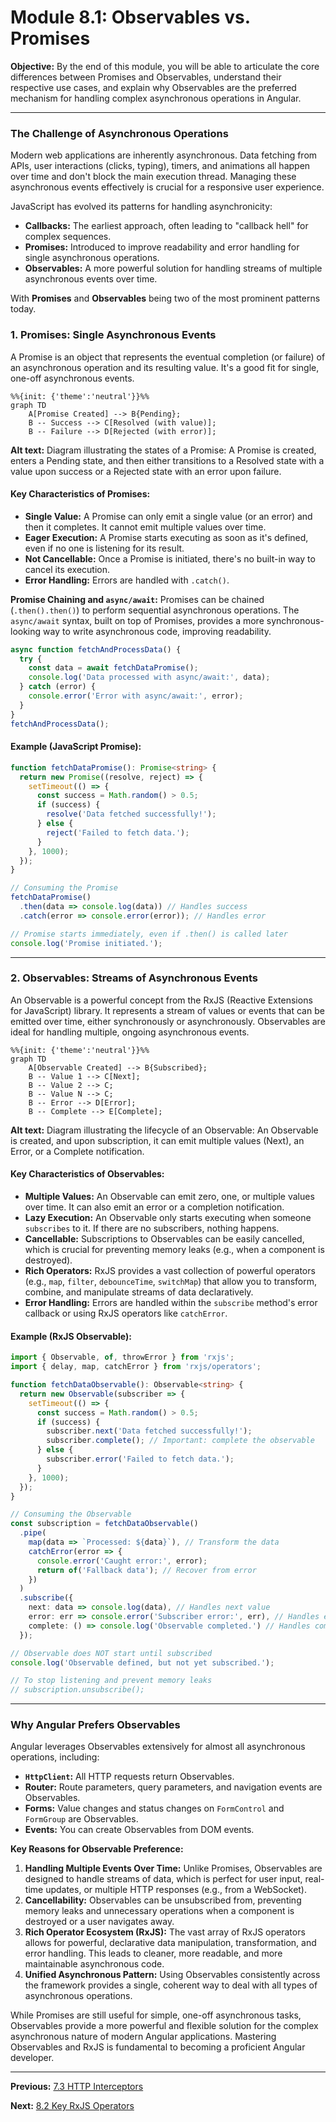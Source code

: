 # Module 8.1: Observables vs. Promises

**Objective:** By the end of this module, you will be able to articulate the core differences between Promises and Observables, understand their respective use cases, and explain why Observables are the preferred mechanism for handling complex asynchronous operations in Angular.

---

### The Challenge of Asynchronous Operations

Modern web applications are inherently asynchronous. Data fetching from APIs, user interactions (clicks, typing), timers, and animations all happen over time and don't block the main execution thread. Managing these asynchronous events effectively is crucial for a responsive user experience.

JavaScript has evolved its patterns for handling asynchronicity:

*   **Callbacks:** The earliest approach, often leading to "callback hell" for complex sequences.
*   **Promises:** Introduced to improve readability and error handling for single asynchronous operations.
*   **Observables:** A more powerful solution for handling streams of multiple asynchronous events over time.

With **Promises** and **Observables** being two of the most prominent patterns today.

### 1. Promises: Single Asynchronous Events

A Promise is an object that represents the eventual completion (or failure) of an asynchronous operation and its resulting value. It's a good fit for single, one-off asynchronous events.

```mermaid
%%{init: {'theme':'neutral'}}%%
graph TD
    A[Promise Created] --> B{Pending};
    B -- Success --> C[Resolved (with value)];
    B -- Failure --> D[Rejected (with error)];
```
**Alt text:** Diagram illustrating the states of a Promise: A Promise is created, enters a Pending state, and then either transitions to a Resolved state with a value upon success or a Rejected state with an error upon failure.

#### Key Characteristics of Promises:

*   **Single Value:** A Promise can only emit a single value (or an error) and then it completes. It cannot emit multiple values over time.
*   **Eager Execution:** A Promise starts executing as soon as it's defined, even if no one is listening for its result.
*   **Not Cancellable:** Once a Promise is initiated, there's no built-in way to cancel its execution.
*   **Error Handling:** Errors are handled with `.catch()`.

**Promise Chaining and `async/await`:** Promises can be chained (`.then().then()`) to perform sequential asynchronous operations. The `async/await` syntax, built on top of Promises, provides a more synchronous-looking way to write asynchronous code, improving readability.

```typescript
async function fetchAndProcessData() {
  try {
    const data = await fetchDataPromise();
    console.log('Data processed with async/await:', data);
  } catch (error) {
    console.error('Error with async/await:', error);
  }
}
fetchAndProcessData();
```

#### Example (JavaScript Promise):

```typescript
function fetchDataPromise(): Promise<string> {
  return new Promise((resolve, reject) => {
    setTimeout(() => {
      const success = Math.random() > 0.5;
      if (success) {
        resolve('Data fetched successfully!');
      } else {
        reject('Failed to fetch data.');
      }
    }, 1000);
  });
}

// Consuming the Promise
fetchDataPromise()
  .then(data => console.log(data)) // Handles success
  .catch(error => console.error(error)); // Handles error

// Promise starts immediately, even if .then() is called later
console.log('Promise initiated.');
```

--- 

### 2. Observables: Streams of Asynchronous Events

An Observable is a powerful concept from the RxJS (Reactive Extensions for JavaScript) library. It represents a stream of values or events that can be emitted over time, either synchronously or asynchronously. Observables are ideal for handling multiple, ongoing asynchronous events.

```mermaid
%%{init: {'theme':'neutral'}}%%
graph TD
    A[Observable Created] --> B{Subscribed};
    B -- Value 1 --> C[Next];
    B -- Value 2 --> C;
    B -- Value N --> C;
    B -- Error --> D[Error];
    B -- Complete --> E[Complete];
```
**Alt text:** Diagram illustrating the lifecycle of an Observable: An Observable is created, and upon subscription, it can emit multiple values (Next), an Error, or a Complete notification.

#### Key Characteristics of Observables:

*   **Multiple Values:** An Observable can emit zero, one, or multiple values over time. It can also emit an error or a completion notification.
*   **Lazy Execution:** An Observable only starts executing when someone `subscribes` to it. If there are no subscribers, nothing happens.
*   **Cancellable:** Subscriptions to Observables can be easily cancelled, which is crucial for preventing memory leaks (e.g., when a component is destroyed).
*   **Rich Operators:** RxJS provides a vast collection of powerful operators (e.g., `map`, `filter`, `debounceTime`, `switchMap`) that allow you to transform, combine, and manipulate streams of data declaratively.
*   **Error Handling:** Errors are handled within the `subscribe` method's error callback or using RxJS operators like `catchError`.

#### Example (RxJS Observable):

```typescript
import { Observable, of, throwError } from 'rxjs';
import { delay, map, catchError } from 'rxjs/operators';

function fetchDataObservable(): Observable<string> {
  return new Observable(subscriber => {
    setTimeout(() => {
      const success = Math.random() > 0.5;
      if (success) {
        subscriber.next('Data fetched successfully!');
        subscriber.complete(); // Important: complete the observable
      } else {
        subscriber.error('Failed to fetch data.');
      }
    }, 1000);
  });
}

// Consuming the Observable
const subscription = fetchDataObservable()
  .pipe(
    map(data => `Processed: ${data}`), // Transform the data
    catchError(error => {
      console.error('Caught error:', error);
      return of('Fallback data'); // Recover from error
    })
  )
  .subscribe({
    next: data => console.log(data), // Handles next value
    error: err => console.error('Subscriber error:', err), // Handles error
    complete: () => console.log('Observable completed.') // Handles completion
  });

// Observable does NOT start until subscribed
console.log('Observable defined, but not yet subscribed.');

// To stop listening and prevent memory leaks
// subscription.unsubscribe();
```

--- 

### Why Angular Prefers Observables

Angular leverages Observables extensively for almost all asynchronous operations, including:

*   **`HttpClient`:** All HTTP requests return Observables.
*   **Router:** Route parameters, query parameters, and navigation events are Observables.
*   **Forms:** Value changes and status changes on `FormControl` and `FormGroup` are Observables.
*   **Events:** You can create Observables from DOM events.

**Key Reasons for Observable Preference:**

1.  **Handling Multiple Events Over Time:** Unlike Promises, Observables are designed to handle streams of data, which is perfect for user input, real-time updates, or multiple HTTP responses (e.g., from a WebSocket).
2.  **Cancellability:** Observables can be unsubscribed from, preventing memory leaks and unnecessary operations when a component is destroyed or a user navigates away.
3.  **Rich Operator Ecosystem (RxJS):** The vast array of RxJS operators allows for powerful, declarative data manipulation, transformation, and error handling. This leads to cleaner, more readable, and more maintainable asynchronous code.
4.  **Unified Asynchronous Pattern:** Using Observables consistently across the framework provides a single, coherent way to deal with all types of asynchronous operations.

While Promises are still useful for simple, one-off asynchronous tasks, Observables provide a more powerful and flexible solution for the complex asynchronous nature of modern Angular applications. Mastering Observables and RxJS is fundamental to becoming a proficient Angular developer.

---

**Previous:** [7.3 HTTP Interceptors](../07-http-client/7.3-http-interceptors.md)

**Next:** [8.2 Key RxJS Operators](./8.2-rxjs-operators.md)
